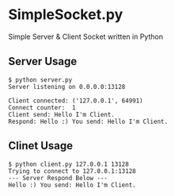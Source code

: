 # SimpleSocket.py

Simple Server &amp; Client Socket written in Python


## Server Usage

```
$ python server.py
Server listening on 0.0.0.0:13128

Client connected: ('127.0.0.1', 64991)
Connect counter:  1
Client send: Hello I'm Client.
Respond: Hello :) You send: Hello I'm Client.
```

## Clinet Usage

```
$ python client.py 127.0.0.1 13128
Trying to connect to 127.0.0.1:13128
--- Server Respond Below ---
Hello :) You send: Hello I'm Client.
```
